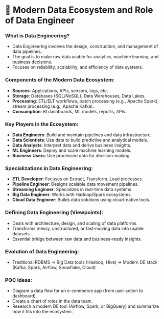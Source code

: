 # 📘 Modern Data Ecosystem and Role of Data Engineer

### What is Data Engineering?
- Data Engineering involves the design, construction, and management of data pipelines.
- The goal is to make raw data usable for analytics, machine learning, and business decisions.
- Focuses on reliability, scalability, and efficiency of data systems.

### Components of the Modern Data Ecosystem:
- **Sources**: Applications, APIs, sensors, logs, etc.
- **Storage**: Databases (SQL/NoSQL), Data Warehouses, Data Lakes.
- **Processing**: ETL/ELT workflows, batch processing (e.g., Apache Spark), stream processing (e.g., Apache Kafka).
- **Consumption**: BI dashboards, ML models, reports, APIs.

### Key Players in the Ecosystem:
- **Data Engineers**: Build and maintain pipelines and data infrastructure.
- **Data Scientists**: Use data to build predictive and analytical models.
- **Data Analysts**: Interpret data and derive business insights.
- **ML Engineers**: Deploy and scale machine learning models.
- **Business Users**: Use processed data for decision-making.

### Specializations in Data Engineering:
- **ETL Developer**: Focuses on Extract, Transform, Load processes.
- **Pipeline Engineer**: Designs scalable data movement pipelines.
- **Streaming Engineer**: Specializes in real-time data systems.
- **Big Data Engineer**: Works with Hadoop/Spark ecosystems.
- **Cloud Data Engineer**: Builds data solutions using cloud-native tools.

### Defining Data Engineering (Viewpoints):
- Deals with architecture, design, and scaling of data platforms.
- Transforms messy, unstructured, or fast-moving data into usable datasets.
- Essential bridge between raw data and business-ready insights.

### Evolution of Data Engineering:
- Traditional RDBMS → Big Data tools (Hadoop, Hive) → Modern DE stack (Kafka, Spark, Airflow, Snowflake, Cloud)

### POC Ideas:
- Diagram a data flow for an e-commerce app (from user action to dashboard).
- Create a chart of roles in the data team.
- Research a modern DE tool (Airflow, Spark, or BigQuery) and summarize how it fits into the ecosystem.
